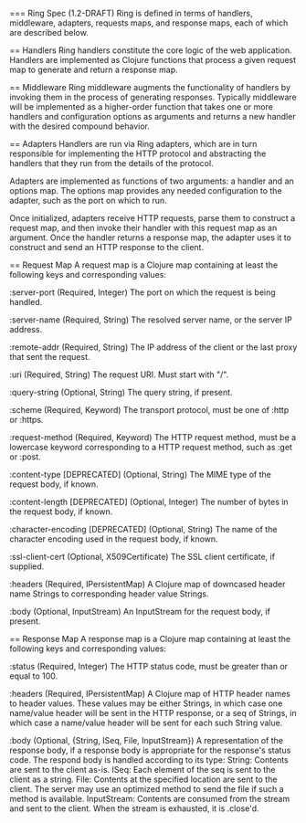 === Ring Spec (1.2-DRAFT)
Ring is defined in terms of handlers, middleware, adapters, requests maps, and 
response maps, each of which are described below.


== Handlers
Ring handlers constitute the core logic of the web application. Handlers are 
implemented as Clojure functions that process a given request map to generate 
and return a response map.


== Middleware
Ring middleware augments the functionality of handlers by invoking them in the 
process of generating responses. Typically middleware will be implemented as a 
higher-order function that takes one or more handlers and configuration options
as arguments and returns a new handler with the desired compound behavior.


== Adapters
Handlers are run via Ring adapters, which are in turn responsible for 
implementing the HTTP protocol and abstracting the handlers that they run from 
the details of the protocol.

Adapters are implemented as functions of two arguments: a handler and an options 
map. The options map provides any needed configuration to the adapter, such as
the port on which to run.

Once initialized, adapters receive HTTP requests, parse them to construct a 
request map, and then invoke their handler with this request map as an
argument. Once the handler returns a response map, the adapter uses it to 
construct and send an HTTP response to the client.


== Request Map
A request map is a Clojure map containing at least the following keys and 
corresponding values:

:server-port
  (Required, Integer)
  The port on which the request is being handled.

:server-name
  (Required, String)
  The resolved server name, or the server IP address.

:remote-addr
  (Required, String)
  The IP address of the client or the last proxy that sent the request.

:uri
  (Required, String)
  The request URI. Must start with "/".

:query-string
  (Optional, String)
  The query string, if present.

:scheme
  (Required, Keyword)
  The transport protocol, must be one of :http or :https.

:request-method 
  (Required, Keyword) 
  The HTTP request method, must be a lowercase keyword corresponding to a HTTP
  request method, such as :get or :post.

:content-type [DEPRECATED]
  (Optional, String)
  The MIME type of the request body, if known.

:content-length [DEPRECATED]
  (Optional, Integer)
  The number of bytes in the request body, if known.

:character-encoding [DEPRECATED]
  (Optional, String)
  The name of the character encoding used in the request body, if known.

:ssl-client-cert
  (Optional, X509Certificate)
  The SSL client certificate, if supplied.

:headers
  (Required, IPersistentMap)
  A Clojure map of downcased header name Strings to corresponding header value 
  Strings.

:body
  (Optional, InputStream)
  An InputStream for the request body, if present.


== Response Map
A response map is a Clojure map containing at least the following keys and
corresponding values:

:status
  (Required, Integer)
  The HTTP status code, must be greater than or equal to 100.

:headers
  (Required, IPersistentMap)
  A Clojure map of HTTP header names to header values. These values may be
  either Strings, in which case one name/value header will be sent in the
  HTTP response, or a seq of Strings, in which case a name/value header will be 
  sent for each such String value.

:body
  (Optional, {String, ISeq, File, InputStream})
  A representation of the response body, if a response body is appropriate for 
  the response's status code. The respond body is handled according to its type:
  String:
    Contents are sent to the client as-is.
  ISeq:
    Each element of the seq is sent to the client as a string.
  File:
    Contents at the specified location are sent to the client. The server may 
    use an optimized method to send the file if such a method is available.
  InputStream:
    Contents are consumed from the stream and sent to the client. When the
    stream is exhausted, it is .close'd.
